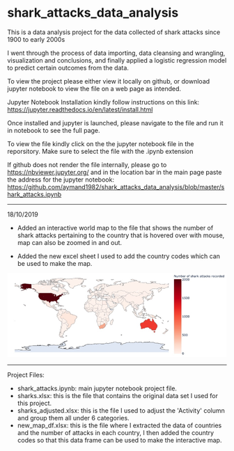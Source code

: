 # shark_attacks_data_analysis
This is a data analysis project for the data collected of shark attacks since 1900 to early 2000s

I went through the process of data importing, data cleansing and wrangling, visualization and conclusions, and finally applied a logistic regression model to predict certain outcomes from the data.

To view the project please either view it locally on github, or download jupyter notebook to view the file on a web page as intended.

Jupyter Notebook Installation
kindly follow instructions on this link: https://jupyter.readthedocs.io/en/latest/install.html

Once installed and jupyter is launched, please navigate to the file and run it in notebook to see the full page.

To view the file kindly click on the the jupyter notebook file in the reporsitory. Make sure to select the file with the .ipynb extension

If github does not render the file internally, please go to https://nbviewer.jupyter.org/ and in the location bar in the main page paste the address for the jupyter notebook: https://github.com/aymand1982/shark_attacks_data_analysis/blob/master/shark_attacks.ipynb

-----

18/10/2019

- Added an interactive world map to the file that shows the number of shark attacks pertaining to the country that is hovered over with mouse, map can also be zoomed in and out.

- Added the new excel sheet I used to add the country codes which can be used to make the map.

![](map.jpg)

-----

Project Files:

- shark_attacks.ipynb: main jupyter notebook project file.
- sharks.xlsx: this is the file that contains the original data set I used for this project.
- sharks_adjusted.xlsx: this is the file I used to adjust the 'Activity' column and group them all under 6 categories.
- new_map_df.xlsx: this is the file where I extracted the data of countries and the number of attacks in each country, I then added the country codes so that this data frame can be used to make the interactive map.

